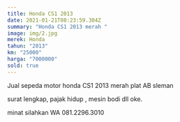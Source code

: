 ```yaml
---
title: Honda CS1 2013
date: 2021-01-21T08:23:59.304Z
summary: "Honda CS1 2013 merah "
image: img/2.jpg
merek: Honda
tahun: "2013"
km: "25000"
harga: "7000000"
sold: true
---
```

Jual sepeda motor honda CS1 2013 merah plat AB sleman

surat lengkap, pajak hidup , mesin bodi dll oke.

minat silahkan WA 081.2296.3010